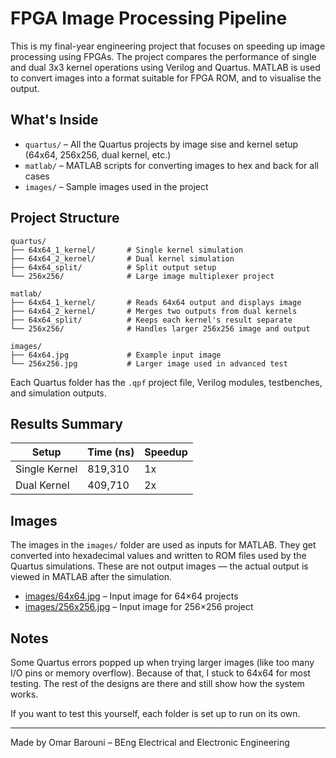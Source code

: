 # FPGA Image Processing Pipeline

This is my final-year engineering project that focuses on speeding up image processing using FPGAs. The project compares the performance of single and dual 3x3 kernel operations using Verilog and Quartus. MATLAB is used to convert images into a format suitable for FPGA ROM, and to visualise the output.

## What's Inside

- `quartus/` – All the Quartus projects by image sise and kernel setup (64x64, 256x256, dual kernel, etc.)
- `matlab/` – MATLAB scripts for converting images to hex and back for all cases
- `images/` – Sample images used in the project
  
## Project Structure

```text
quartus/
├── 64x64_1_kernel/       # Single kernel simulation
├── 64x64_2_kernel/       # Dual kernel simulation
├── 64x64_split/          # Split output setup
└── 256x256/              # Large image multiplexer project

matlab/
├── 64x64_1_kernel/       # Reads 64x64 output and displays image
├── 64x64_2_kernel/       # Merges two outputs from dual kernels
├── 64x64_split/          # Keeps each kernel's result separate
└── 256x256/              # Handles larger 256x256 image and output

images/
├── 64x64.jpg             # Example input image 
└── 256x256.jpg           # Larger image used in advanced test
```

Each Quartus folder has the `.qpf` project file, Verilog modules, testbenches, and simulation outputs.

## Results Summary

| Setup         | Time (ns) | Speedup |
|---------------|-----------|---------|
| Single Kernel | 819,310   | 1x      |
| Dual Kernel   | 409,710   | 2x      |

## Images

The images in the `images/` folder are used as inputs for MATLAB. They get converted into hexadecimal values and written to ROM files used by the Quartus simulations. These are not output images — the actual output is viewed in MATLAB after the simulation.

- [images/64x64.jpg](images/64x64.jpg) – Input image for 64×64 projects  
- [images/256x256.jpg](images/256x256.jpg) – Input image for 256×256 project

## Notes

Some Quartus errors popped up when trying larger images (like too many I/O pins or memory overflow). Because of that, I stuck to 64x64 for most testing. The rest of the designs are there and still show how the system works.

If you want to test this yourself, each folder is set up to run on its own.

---

Made by Omar Barouni – BEng Electrical and Electronic Engineering
